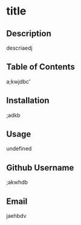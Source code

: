 # title 

  ## Description 
  descriaedj
  
  ## Table of Contents 
  a;kwjdbc'

  ## Installation 
  ;adkb

  ## Usage 
  undefined

  ## Github Username 
  ;akwhdb

  ## Email
  jaehbdv
